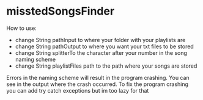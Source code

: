 # misstedSongsFinder
How to use:
- change String pathInput to where your folder with your playlists are
- change String pathOutput to where you want your txt files to be stored
- change String splitterTo the character after your number in the song naming scheme
- change String playlistFiles path to the path where your songs are stored

Errors in the naming scheme will result in the program crashing. You can see in the output where the crash occurred. To fix the program crashing you can add try catch exceptions but im too lazy for that
